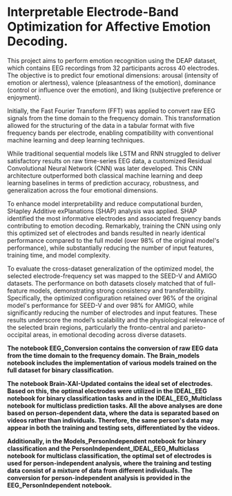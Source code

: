#  Interpretable Electrode-Band Optimization for Affective Emotion Decoding.

This project aims to perform emotion recognition using the DEAP dataset, which contains EEG recordings from 32 participants across 40 electrodes. The objective is to predict four emotional dimensions: arousal (intensity of emotion or alertness), valence (pleasantness of the emotion), dominance (control or influence over the emotion), and liking (subjective preference or enjoyment).

Initially, the Fast Fourier Transform (FFT) was applied to convert raw EEG signals from the time domain to the frequency domain. This transformation allowed for the structuring of the data in a tabular format with five frequency bands per electrode, enabling compatibility with conventional machine learning and deep learning techniques.

While traditional sequential models like LSTM and RNN struggled to deliver satisfactory results on raw time-series EEG data, a customized Residual Convolutional Neural Network (CNN) was later developed. This CNN architecture outperformed both classical machine learning and deep learning baselines in terms of prediction accuracy, robustness, and generalization across the four emotional dimensions.

To enhance model interpretability and reduce computational burden, SHapley Additive exPlanations (SHAP) analysis was applied. SHAP identified the most informative electrodes and associated frequency bands contributing to emotion decoding. Remarkably, training the CNN using only this optimized set of electrodes and bands resulted in nearly identical performance compared to the full model (over 98% of the original model's performance), while substantially reducing the number of input features, training time, and model complexity.

To evaluate the cross-dataset generalization of the optimized model, the selected electrode-frequency set was mapped to the SEED-V and AMIGO datasets. The performance on both datasets closely matched that of full-feature models, demonstrating strong consistency and transferability. Specifically, the optimized configuration retained over 96% of the original model's performance for SEED-V and over 98% for AMIGO, while significantly reducing the number of electrodes and input features. These results underscore the model’s scalability and the physiological relevance of the selected brain regions, particularly the fronto-central and parieto-occipital areas, in emotional decoding across diverse datasets.

**The notebook EEG_Conversion contains the conversion of raw EEG data from the time domain to the frequency domain. The Brain_models notebook includes the implementation of various models trained on the full dataset for binary classification.**

**The notebook Brain-XAI-Updated contains the ideal set of electrodes. Based on this, the optimal electrodes were utilized in the IDEAL_EEG notebook for binary classification tasks and in the IDEAL_EEG_Multiclass notebook for multiclass prediction tasks. All the above analyses are done based on person-dependent data, where the data is separated based on videos rather than individuals. Therefore, the same person's data may appear in both the training and testing sets, differentiated by the videos.** 

**Additionally, in the Models_PersonIndependent notebook for binary classification and the PersonIndependent_IDEAL_EEG_Multiclass notebook for multiclass classification, the optimal set of electrodes is used for person-independent analysis, where the training and testing data consist of a mixture of data from different individuals. The conversion for person-independent analysis is provided in the EEG_PersonIndependent notebook.** 
